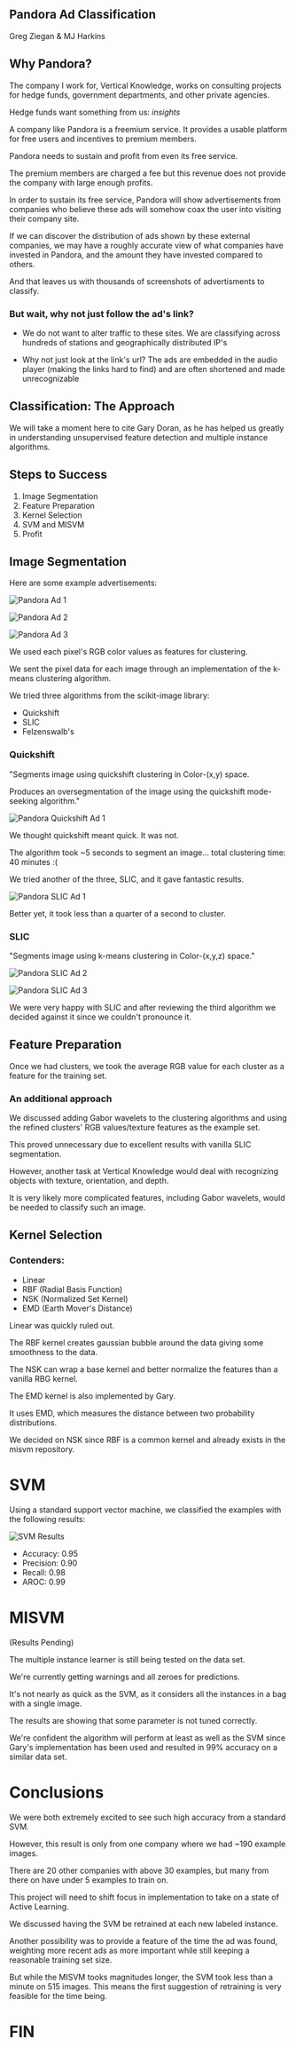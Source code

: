 ## Pandora Ad Classification

Greg Ziegan & MJ Harkins



## Why Pandora?

The company I work for, Vertical Knowledge, works on consulting projects for hedge funds, government departments, and other private agencies.

Hedge funds want something from us: _insights_


A company like Pandora is a freemium service. It provides a usable platform for free users and incentives to premium members.


Pandora needs to sustain and profit from even its free service. 

The premium members are charged a fee but this revenue does not provide the company with large enough profits.


In order to sustain its free service, Pandora will show advertisements from companies who believe these ads will somehow coax the user into visiting their company site.


If we can discover the distribution of ads shown by these external companies, we may have a roughly accurate view of what companies have invested in Pandora, and the amount they have invested compared to others.


And that leaves us with thousands of screenshots of advertisments to classify.



### But wait, why not just follow the ad's link?

* We do not want to alter traffic to these sites. We are classifying across hundreds of stations and geographically distributed IP's

* Why not just look at the link's url? The ads are embedded in the audio player (making the links hard to find) and are often shortened and made unrecognizable



## Classification: The Approach

We will take a moment here to cite Gary Doran, as he has helped us greatly in understanding unsupervised feature detection and multiple instance algorithms.


## Steps to Success
1. Image Segmentation
2. Feature Preparation
3. Kernel Selection
4. SVM and MISVM
5. Profit



## Image Segmentation


Here are some example advertisements:

![Pandora Ad 1](static/presentations/ad-talk-imgs/pandora_ad_1.jpg)


![Pandora Ad 2](static/presentations/ad-talk-imgs/pandora_ad_2.jpg)


![Pandora Ad 3](static/presentations/ad-talk-imgs/pandora_ad_3.jpg)


We used each pixel's RGB color values as features for clustering.


We sent the pixel data for each image through an implementation of the k-means clustering algorithm.


We tried three algorithms from the scikit-image library:

* Quickshift
* SLIC
* Felzenswalb's


### Quickshift

"Segments image using quickshift clustering in Color-(x,y) space.

Produces an oversegmentation of the image using the quickshift mode-seeking algorithm."


![Pandora Quickshift Ad 1](static/presentations/ad-talk-imgs/pandora_ad_quickshift.png)


We thought quickshift meant quick. It was not.

The algorithm took ~5 seconds to segment an image... total clustering time: 40 minutes :(


We tried another of the three, SLIC, and it gave fantastic results.

![Pandora SLIC Ad 1](static/presentations/ad-talk-imgs/pandora_ad_slic.png)


Better yet, it took less than a quarter of a second to cluster.


### SLIC
"Segments image using k-means clustering in Color-(x,y,z) space."


![Pandora SLIC Ad 2](static/presentations/ad-talk-imgs/pandora_ad_2_slic.png)


![Pandora SLIC Ad 3](static/presentations/ad-talk-imgs/pandora_ad_3_slic.png)


We were very happy with SLIC and after reviewing the third algorithm we decided against it since we couldn't pronounce it.



## Feature Preparation


Once we had clusters, we took the average RGB value for each cluster as a feature for the training set.


### An additional approach


We discussed adding Gabor wavelets to the clustering algorithms and using the refined clusters' RGB values/texture features as the example set.


This proved unnecessary due to excellent results with vanilla SLIC segmentation.


However, another task at Vertical Knowledge would deal with recognizing objects with texture, orientation, and depth.

It is very likely more complicated features, including Gabor wavelets, would be needed to classify such an image.



## Kernel Selection


### Contenders:

* Linear
* RBF (Radial Basis Function)
* NSK (Normalized Set Kernel)
* EMD (Earth Mover's Distance)


Linear was quickly ruled out.


The RBF kernel creates gaussian bubble around the data giving some smoothness to the data.


The NSK can wrap a base kernel and better normalize the features than a vanilla RBG kernel.


The EMD kernel is also implemented by Gary.

It uses EMD, which measures the distance between two probability distributions.


We decided on NSK since RBF is a common kernel and already exists in the misvm repository.



# SVM


Using a standard support vector machine, we classified the examples with the following results:

![SVM Results](static/presentations/ad-talk-imgs/svm_roc.png)


* Accuracy: 0.95
* Precision: 0.90
* Recall: 0.98
* AROC: 0.99



# MISVM

(Results Pending)


The multiple instance learner is still being tested on the data set.

We're currently getting warnings and all zeroes for predictions.


It's not nearly as quick as the SVM, as it considers all the instances in a bag with a single image.


The results are showing that some parameter is not tuned correctly.

We're confident the algorithm will perform at least as well as the SVM since Gary's implementation has been used and resulted in 99% accuracy on a similar data set.



# Conclusions


We were both extremely excited to see such high accuracy from a standard SVM.


However, this result is only from one company where we had ~190 example images.


There are 20 other companies with above 30 examples, but many from there on have under 5 examples to train on.


This project will need to shift focus in implementation to take on a state of Active Learning.


We discussed having the SVM be retrained at each new labeled instance.

Another possibility was to provide a feature of the time the ad was found, weighting more recent ads as more important while still keeping a reasonable training set size.


But while the MISVM tooks magnitudes longer, the SVM took less than a minute on 515 images. This means the first suggestion of retraining is very feasible for the time being.



# FIN
